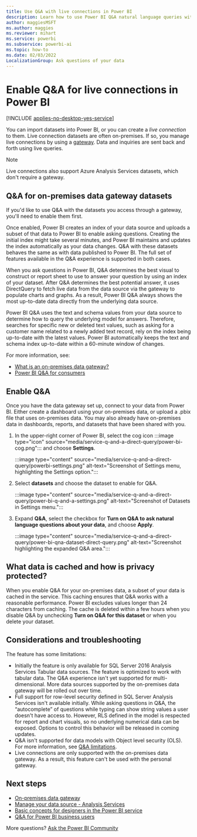 ```yaml
---
title: Use Q&A with live connections in Power BI
description: Learn how to use Power BI Q&A natural language queries with live connections to Analysis Services data and the on-premises data gateway.
author: maggiesMSFT
ms.author: maggies
ms.reviewer: mihart
ms.service: powerbi
ms.subservice: powerbi-ai
ms.topic: how-to
ms.date: 02/03/2022
LocalizationGroup: Ask questions of your data
---
```

# Enable Q&A for live connections in Power BI

[!INCLUDE [applies-no-desktop-yes-service](../includes/applies-no-desktop-yes-service.md)]

You can import datasets into Power BI, or you can create a *live connection* to them. Live connection datasets are often on-premises. If so, you manage live connections by using a [gateway](../connect-data/service-gateway-onprem.md). Data and inquiries are sent back and forth using live queries.

> [!NOTE]
> Live connections also support Azure Analysis Services datasets, which don't require a gateway.

## Q&A for on-premises data gateway datasets

If you'd like to use Q&A with the datasets you access through a gateway, you'll need to enable them first.

Once enabled, Power BI creates an index of your data source and uploads a subset of that data to Power BI to enable asking questions. Creating the initial index might take several minutes, and Power BI maintains and updates the index automatically as your data changes. Q&A with these datasets behaves the same as with data published to Power BI. The full set of features available in the Q&A experience is supported in both cases.

When you ask questions in Power BI, Q&A determines the best visual to construct or report sheet to use to answer your question by using an index of your dataset. After Q&A determines the best potential answer, it uses DirectQuery to fetch live data from the data source via the gateway to populate charts and graphs. As a result, Power BI Q&A always shows the most up-to-date data directly from the underlying data source.

Power BI Q&A uses the text and schema values from your data source to determine how to query the underlying model for answers. Therefore, searches for specific new or deleted text values, such as asking for a customer name related to a newly added text record, rely on the index being up-to-date with the latest values. Power BI automatically keeps the text and schema index up-to-date within a 60-minute window of changes.

For more information, see:

* [What is an on-premises data gateway?](../connect-data/service-gateway-onprem.md)
* [Power BI Q&A for consumers](../consumer/end-user-q-and-a.md)

## Enable Q&A

Once you have the data gateway set up, connect to your data from Power BI. Either create a dashboard using your on-premises data, or upload a .pbix file that uses on-premises data. You may also already have on-premises data in dashboards, reports, and datasets that have been shared with you.

1. In the upper-right corner of Power BI, select the cog icon :::image type="icon" source="media/service-q-and-a-direct-query/power-bi-cog.png"::: and choose **Settings**.

   :::image type="content" source="media/service-q-and-a-direct-query/powerbi-settings.png" alt-text="Screenshot of Settings menu, highlighting the Settings option.":::
2. Select **datasets** and choose the dataset to enable for Q&A.

   :::image type="content" source="media/service-q-and-a-direct-query/power-bi-q-and-a-settings.png" alt-text="Screenshot of Datasets in Settings menu.":::
3. Expand **Q&A**, select the checkbox for **Turn on Q&A to ask natural language questions about your data**, and choose **Apply**.

   :::image type="content" source="media/service-q-and-a-direct-query/power-bi-qna-dataset-direct-query.png" alt-text="Screenshot highlighting the expanded Q&A area.":::

## What data is cached and how is privacy protected?

When you enable Q&A for your on-premises data, a subset of your data is cached in the service. This caching ensures that Q&A works with a reasonable performance. Power BI excludes values longer than 24 characters from caching. The cache is deleted within a few hours when you disable Q&A by unchecking **Turn on Q&A for this dataset** or when you delete your dataset.

## Considerations and troubleshooting

The feature has some limitations:

* Initially the feature is only available for SQL Server 2016 Analysis Services Tabular data sources. The feature is optimized to work with tabular data. The Q&A experience isn't yet supported for multi-dimensional. More data sources supported by the on-premises data gateway will be rolled out over time.
* Full support for row-level security defined in SQL Server Analysis Services isn't available initially. While asking questions in Q&A, the “autocomplete” of questions while typing can show string values a user doesn't have access to. However, RLS defined in the model is respected for report and chart visuals, so no underlying numerical data can be exposed. Options to control this behavior will be released in coming updates.
* Q&A isn't supported for data models with Object level security (OLS). For more information, see [Q&A limitations](../natural-language/q-and-a-limitations.md#data-sources-not-supported).
* Live connections are only supported with the on-premises data gateway. As a result, this feature can't be used with the personal gateway.

## Next steps

- [On-premises data gateway](../connect-data/service-gateway-onprem.md)
- [Manage your data source - Analysis Services](../connect-data/service-gateway-enterprise-manage-ssas.md)
- [Basic concepts for designers in the Power BI service](../fundamentals/service-basic-concepts.md)
- [Q&A for Power BI business users](../consumer/end-user-q-and-a.md)

More questions? [Ask the Power BI Community](https://community.powerbi.com/)
